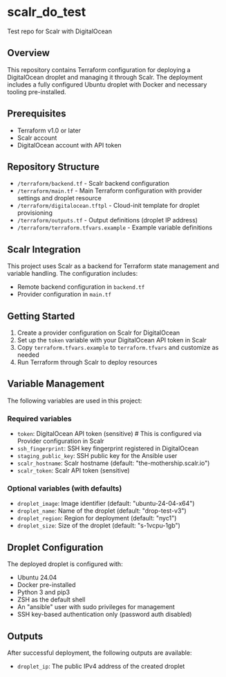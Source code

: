 # scalr_do_test

Test repo for Scalr with DigitalOcean

## Overview

This repository contains Terraform configuration for deploying a DigitalOcean droplet and managing it through Scalr. The deployment includes a fully configured Ubuntu droplet with Docker and necessary tooling pre-installed.

## Prerequisites

- Terraform v1.0 or later
- Scalr account
- DigitalOcean account with API token

## Repository Structure

- `/terraform/backend.tf` - Scalr backend configuration
- `/terraform/main.tf` - Main Terraform configuration with provider settings and droplet resource
- `/terraform/digitalocean.tftpl` - Cloud-init template for droplet provisioning
- `/terraform/outputs.tf` - Output definitions (droplet IP address)
- `/terraform/terraform.tfvars.example` - Example variable definitions

## Scalr Integration

This project uses Scalr as a backend for Terraform state management and variable handling. The configuration includes:

- Remote backend configuration in `backend.tf`
- Provider configuration in `main.tf`

## Getting Started

1. Create a provider configuration on Scalr for DigitalOcean
2. Set up the `token` variable with your DigitalOcean API token in Scalr
3. Copy `terraform.tfvars.example` to `terraform.tfvars` and customize as needed
4. Run Terraform through Scalr to deploy resources

## Variable Management

The following variables are used in this project:

### Required variables

- `token`: DigitalOcean API token (sensitive) # This is configured via Provider configuration in Scalr
- `ssh_fingerprint`: SSH key fingerprint registered in DigitalOcean
- `staging_public_key`: SSH public key for the Ansible user
- `scalr_hostname`: Scalr hostname (default: "the-mothership.scalr.io")
- `scalr_token`: Scalr API token (sensitive)

### Optional variables (with defaults)

- `droplet_image`: Image identifier (default: "ubuntu-24-04-x64")
- `droplet_name`: Name of the droplet (default: "drop-test-v3")
- `droplet_region`: Region for deployment (default: "nyc1")
- `droplet_size`: Size of the droplet (default: "s-1vcpu-1gb")

## Droplet Configuration

The deployed droplet is configured with:

- Ubuntu 24.04
- Docker pre-installed
- Python 3 and pip3
- ZSH as the default shell
- An "ansible" user with sudo privileges for management
- SSH key-based authentication only (password auth disabled)

## Outputs

After successful deployment, the following outputs are available:

- `droplet_ip`: The public IPv4 address of the created droplet
